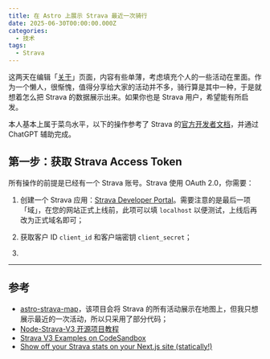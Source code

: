 ```yaml
---
title: 在 Astro 上展示 Strava 最近一次骑行
date: 2025-06-30T00:00:00.000Z
categories:
  - 技术
tags:
  - Strava
---
```

这两天在编辑「[关于](/about)」页面，内容有些单薄，考虑填充个人的一些活动在里面。作为一个懒人，很惭愧，值得分享给大家的活动并不多，骑行算是其中一种，于是就想着怎么把 Strava 的数据展示出来。如果你也是 Strava 用户，希望能有所启发。

本人基本上属于菜鸟水平，以下的操作参考了 Strava 的[官方开发者文档](https://developers.strava.com/docs/getting-started/)，并通过 ChatGPT 辅助完成。

## 第一步：获取 Strava Access Token

所有操作的前提是已经有一个 Strava 账号。Strava 使用 OAuth 2.0，你需要：

1. 创建一个 Strava 应用：[Strava Developer Portal](https://www.strava.com/settings/api)。需要注意的是最后一项「域」，在您的网站正式上线前，此项可以填 `localhost` 以便测试，上线后再改为正式域名即可；
    
2. 获取客户 ID `client_id` 和客户端密钥 `client_secret`；
   
3. 



---

## 参考

- [astro-strava-map](https://github.com/larryhudson/astro-strava-map)，该项目会将 Strava 的所有活动展示在地图上，但我只想展示最近的一次活动，所以只采用了部分代码；
- [Node-Strava-V3 开源项目教程](https://blog.csdn.net/gitblog_00090/article/details/141617688)
- [Strava V3 Examples on CodeSandbox](https://codesandbox.io/examples/package/strava-v3)
- [Show off your Strava stats on your Next.js site (statically!)](https://www.thomasledoux.be/blog/strava-stats-nextjs)
